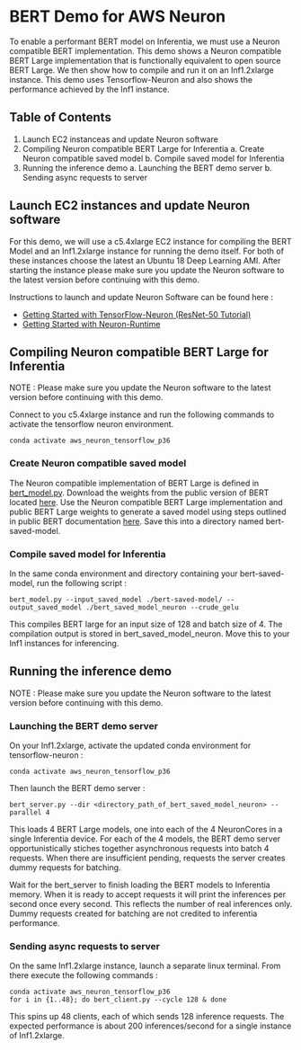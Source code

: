 # BERT Demo for AWS Neuron

To enable a performant BERT model on Inferentia, we must use a Neuron compatible BERT implementation. This demo shows a Neuron compatible BERT Large implementation that is functionally equivalent to open source BERT Large. We then show how to compile and run it on an Inf1.2xlarge instance. This demo uses Tensorflow-Neuron and also shows the performance achieved by the Inf1 instance. 

## Table of Contents

1. Launch EC2 instanceas and update Neuron software
2. Compiling Neuron compatible BERT Large for Inferentia
   a. Create Neuron compatible saved model 
   b. Compile saved model for Inferentia
3. Running the inference demo
   a. Launching the BERT demo server
   b. Sending async requests to server

## Launch EC2 instances and update Neuron software

For this demo, we will use a c5.4xlarge EC2 instance for compiling the BERT Model and an Inf1.2xlarge instance for running the demo itself. For both of these instances choose the latest an Ubuntu 18 Deep Learning AMI. After starting the instance please make sure you update the Neuron software to the latest version before continuing with this demo.

Instructions to launch and update Neuron Software can be found here :
* [Getting Started with TensorFlow-Neuron (ResNet-50 Tutorial)](../../../docs/tensorflow-neuron/tutorial-compile-infer.md)
* [Getting Started with Neuron-Runtime](../../../docs/neuron-runtime/nrt_start.md)


## Compiling Neuron compatible BERT Large for Inferentia
NOTE : Please make sure you update the Neuron software to the latest version before continuing with this demo.

Connect to you c5.4xlarge instance and run the following commands to activate the tensorflow neuron environment.

```
conda activate aws_neuron_tensorflow_p36

```

### Create Neuron compatible saved model
The Neuron compatible implementation of BERT Large is defined in [bert_model.py](./bert_model.py). Download the weights from the public version of BERT located [here](https://github.com/google-research/bert). Use the Neuron compatible BERT Large implementation and public BERT Large weights to generate a saved model using steps outlined in public BERT documentation [here](https://github.com/google-research/bert/issues/146). Save this into a directory named bert-saved-model.

### Compile saved model for Inferentia
In the same conda environment and directory containing your bert-saved-model, run the following script :

```
bert_model.py --input_saved_model ./bert-saved-model/ --output_saved_model ./bert_saved_model_neuron --crude_gelu
```

This compiles BERT large for an input size of 128 and batch size of 4. The compilation output is stored in bert_saved_model_neuron. Move this to your Inf1 instances for inferencing.

## Running the inference demo
NOTE : Please make sure you update the Neuron software to the latest version before continuing with this demo.

### Launching the BERT demo server
On your Inf1.2xlarge, activate the updated conda environment for tensorflow-neuron :

```
conda activate aws_neuron_tensorflow_p36

```

Then launch the BERT demo server :
```
bert_server.py --dir <directory_path_of_bert_saved_model_neuron> --parallel 4
```
This loads 4 BERT Large models, one into each of the 4 NeuronCores in a single Inferentia device. For each of the 4 models, the BERT demo server opportunistically stiches together asynchronous requests into batch 4 requests. When there are insufficient pending, requests the server creates dummy requests for batching.

Wait for the bert_server to finish loading the BERT models to Inferentia memory. When it is ready to accept requests it will print the inferences per second once every second. This reflects the number of real inferences only. Dummy requests created for batching are not credited to inferentia performance.

### Sending async requests to server
On the same Inf1.2xlarge instance, launch a separate linux terminal. From there execute the following commands :

```
conda activate aws_neuron_tensorflow_p36
for i in {1..48}; do bert_client.py --cycle 128 & done
```

This spins up 48 clients, each of which sends 128 inference requests. The expected performance is about 200 inferences/second for a single instance of Inf1.2xlarge.

